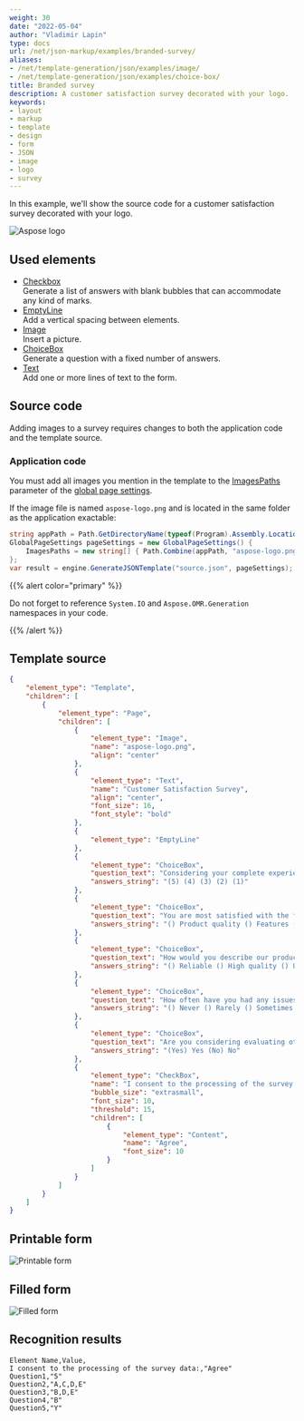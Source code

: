 ```yaml
---
weight: 30
date: "2022-05-04"
author: "Vladimir Lapin"
type: docs
url: /net/json-markup/examples/branded-survey/
aliases:
- /net/template-generation/json/examples/image/
- /net/template-generation/json/examples/choice-box/
title: Branded survey
description: A customer satisfaction survey decorated with your logo.
keywords:
- layout
- markup
- template
- design
- form
- JSON
- image
- logo
- survey
---
```


In this example, we'll show the source code for a customer satisfaction survey decorated with your logo.

![Aspose logo](aspose-logo.png)

## Used elements

- [Checkbox](/omr/net/json-markup/checkbox/)  
  Generate a list of answers with blank bubbles that can accommodate any kind of marks.
- [EmptyLine](/omr/net/json-markup/emptyline/)  
  Add a vertical spacing between elements.
- [Image](/omr/net/json-markup/image/)  
  Insert a picture.
- [ChoiceBox](/omr/net/json-markup/choicebox/)  
  Generate a question with a fixed number of answers.
- [Text](/omr/net/json-markup/text/)  
  Add one or more lines of text to the form.

## Source code

Adding images to a survey requires changes to both the application code and the template source.

### Application code

You must add all images you mention in the template to the [ImagesPaths](https://reference.aspose.com/omr/net/aspose.omr.generation/globalpagesettings/fields/imagespaths) parameter of the [global page settings](https://reference.aspose.com/omr/net/aspose.omr.generation/globalpagesettings).

If the image file is named `aspose-logo.png` and is located in the same folder as the application exactable:

```csharp
string appPath = Path.GetDirectoryName(typeof(Program).Assembly.Location);
GlobalPageSettings pageSettings = new GlobalPageSettings() {
	ImagesPaths = new string[] { Path.Combine(appPath, "aspose-logo.png") }
};
var result = engine.GenerateJSONTemplate("source.json", pageSettings);
```

{{% alert color="primary" %}} 

Do not forget to reference `System.IO` and `Aspose.OMR.Generation` namespaces in your code.

{{% /alert %}}

## Template source

```json
{
	"element_type": "Template",
	"children": [
		{
			"element_type": "Page",
			"children": [
				{
					"element_type": "Image",
					"name": "aspose-logo.png",
					"align": "center"
				},
				{
					"element_type": "Text",
					"name": "Customer Satisfaction Survey",
					"align": "center",
					"font_size": 16,
					"font_style": "bold"
				},
				{
					"element_type": "EmptyLine"
				},
				{
					"element_type": "ChoiceBox",
					"question_text": "Considering your complete experience with us, how likely would you be to recommend\r\nAspose.OMR to a friend or colleague (a higher number means more likely)?",
					"answers_string": "(5) (4) (3) (2) (1)"
				},
				{
					"element_type": "ChoiceBox",
					"question_text": "You are most satisfied with the following (select all that applies):",
					"answers_string": "() Product quality () Features () Ease of use\r\n() Customer support availability () Technical documentation"
				},
				{
					"element_type": "ChoiceBox",
					"question_text": "How would you describe our product (select all that applies)?",
					"answers_string": "() Reliable () High quality () Unique () Useful\r\n() Value for money () User friendly () Complicated"
				},
				{
					"element_type": "ChoiceBox",
					"question_text": "How often have you had any issues with our product/service?",
					"answers_string": "() Never () Rarely () Sometimes () Very often"
				},
				{
					"element_type": "ChoiceBox",
					"question_text": "Are you considering evaluating other Aspose products?",
					"answers_string": "(Yes) Yes (No) No"
				},
				{
					"element_type": "CheckBox",
					"name": "I consent to the processing of the survey data:",
					"bubble_size": "extrasmall",
					"font_size": 10,
					"threshold": 15,
					"children": [
						{
							"element_type": "Content",
							"name": "Agree",
							"font_size": 10
						}
					]
				}
			]
		}
	]
}
```

## Printable form

![Printable form](survey-brand-template.png)

## Filled form

![Filled form](survey-brand-fill.png)

## Recognition results

```
Element Name,Value,
I consent to the processing of the survey data:,"Agree"
Question1,"5"
Question2,"A,C,D,E"
Question3,"B,D,E"
Question4,"B"
Question5,"Y"
```
